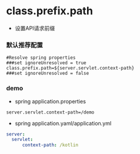 # class.prefix.path

- 设置API请求前缀

### 默认推荐配置

```properties
#Resolve spring properties
###set ignoreUnresolved = true
class.prefix.path=${server.servlet.context-path}
###set ignoreUnresolved = false
```

### demo

- spring application.properties 

```properties
server.servlet.context-path=/demo
```
- spring application.yaml/application.yml

```yaml
server:
  servlet:
      context-path: /kotlin
```
